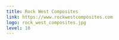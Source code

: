 ```yaml
---
title: Rock West Composites
link: https://www.rockwestcomposites.com
logo: rock_west_composites.jpg
level: 10
---
```

